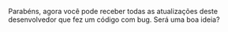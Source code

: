 Parabéns, agora você pode receber todas as atualizações deste desenvolvedor que fez um código com bug. 
Será uma boa ideia?